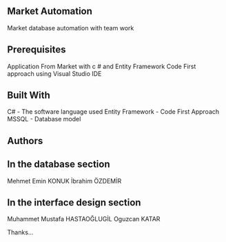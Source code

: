 Market Automation
----------------------------------
Market database automation with team work

Prerequisites
----------------------------------
Application From Market with c # and Entity Framework Code First approach using Visual Studio IDE

Built With
----------------------------------
C# - The software language used
Entity Framework - Code First Approach
MSSQL - Database model

Authors
--------------------------------------------------------------------
In the database section
----------------------------------
Mehmet Emin KONUK
İbrahim ÖZDEMİR

In the interface design section
----------------------------------
Muhammet Mustafa HASTAOĞLUGİL
Oguzcan KATAR

Thanks...
